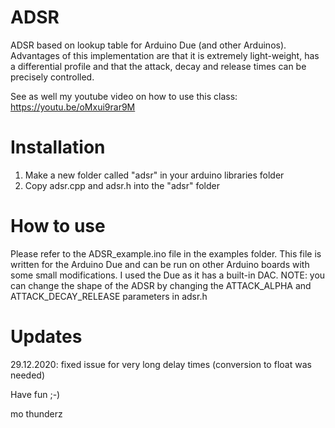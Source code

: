 # ADSR
ADSR based on lookup table for Arduino Due (and other Arduinos). Advantages of this implementation are that it is extremely light-weight, has a differential profile and that the attack, decay and release times can be precisely controlled.

See as well my youtube video on how to use this class:
https://youtu.be/oMxui9rar9M

# Installation
1) Make a new folder called "adsr" in your arduino libraries folder
2) Copy adsr.cpp and adsr.h into the "adsr" folder

# How to use
Please refer to the ADSR_example.ino file in the examples folder. This file is written for the Arduino Due and can be run on other Arduino boards with some small modifications. I used the Due as it has a built-in DAC.
NOTE: you can change the shape of the ADSR by changing the ATTACK_ALPHA and ATTACK_DECAY_RELEASE parameters in adsr.h

# Updates
29.12.2020: fixed issue for very long delay times (conversion to float was needed)

Have fun ;-)

mo thunderz
